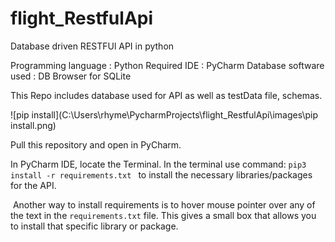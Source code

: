 # flight_RestfulApi
 Database driven RESTFUl API in python

Programming language : Python
Required IDE : PyCharm
Database software used : DB Browser for SQLite

This Repo includes database used for API as well as  testData file, schemas.  

![pip install](C:\Users\rhyme\PycharmProjects\flight_RestfulApi\images\pip install.png)

Pull this repository and open in PyCharm.

In PyCharm IDE, locate the Terminal. In the terminal use command: 
		`pip3 install -r requirements.txt ` 
		to install the necessary libraries/packages for the API.

​		Another way to install requirements is to hover mouse pointer over any of the text in the `requirements.txt` file. This gives a small 		box that allows you to install that specific library or package.

